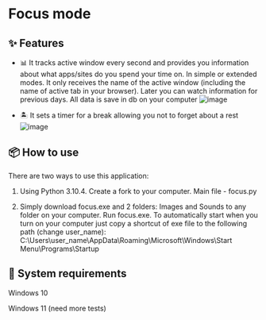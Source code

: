 # Focus mode

## ✨ Features

- 📊 It tracks active window every second and provides you information about what apps/sites do you spend your time on. In simple or extended modes. It only receives the name of the active window (including the name of active tab in your browser). Later you can watch information for previous days. All data is save in db on your computer
![image](https://user-images.githubusercontent.com/110741053/215049274-8dff1400-38ae-4c5d-9bf8-72e376f5e8a7.png)


- 🏝 It sets a timer for a break allowing you not to forget about a rest
![image](https://user-images.githubusercontent.com/110741053/215049387-b3ca92d8-89da-4fc4-a6b4-6e0857dcd581.png)



## 📦 How to use
There are two ways to use this application:
1. Using Python 3.10.4. Create a fork to your computer. Main file - focus.py

2. Simply download focus.exe and 2 folders: Images and Sounds to any folder on your computer. Run focus.exe. To automatically start when you turn on your computer just copy a shortcut of exe file to the following path (change user_name): C:\Users\user_name\AppData\Roaming\Microsoft\Windows\Start Menu\Programs\Startup

## 📀 System requirements
Windows 10

Windows 11 (need more tests)
